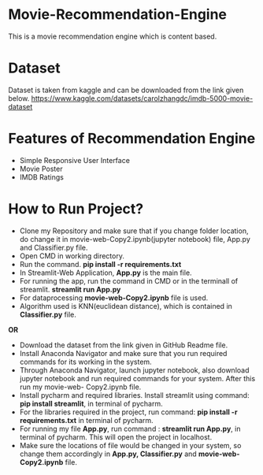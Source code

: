 # Movie-Recommendation-Engine
This is a movie recommendation engine which is content based.


# Dataset
Dataset is taken from kaggle and can be downloaded from the link given below.
https://www.kaggle.com/datasets/carolzhangdc/imdb-5000-movie-dataset


# Features of Recommendation Engine
* Simple Responsive User Interface
* Movie Poster
* IMDB Ratings


# How to Run Project?
* Clone my Repository and make sure that if you change folder location, do change it in movie-web-Copy2.ipynb(jupyter notebook) file, App.py and Classifier.py file.
* Open CMD in working directory.
* Run the command.
  **pip install -r requirements.txt**
* In Streamlit-Web Application, **App.py** is the main file.
* For running the app, run the command in CMD or in the terminall of streamlit.
  **streamlit run App.py**
 * For dataprocessing **movie-web-Copy2.ipynb** file is used.
 * Algorithm used is KNN(euclidean distance), which is contained in **Classifier.py** file.


 **OR**
 * Download the dataset from the link given in GitHub Readme file.
 * Install Anaconda Navigator and make sure that you run required commands for its working in the system.
 * Through Anaconda Navigator, launch jupyter notebook, also download jupyter notebook and run required commands for your system. After this run my movie-web-            Copy2.ipynb file.
 * Install pycharm and required libraries. Install streamlit using command: **pip install streamlit**, in terminal of pycharm.
 * For the libraries required in the project, run command: **pip install -r requirements.txt** in terminal of pycharm.
 * For running my file **App.py**, run command : **streamlit run App.py**, in terminal of pycharm. This will open the project in localhost.
 * Make sure the locations of file would be changed in your system, so change them accordingly in **App.py, Classifier.py** and **movie-web-Copy2.ipynb** file.


